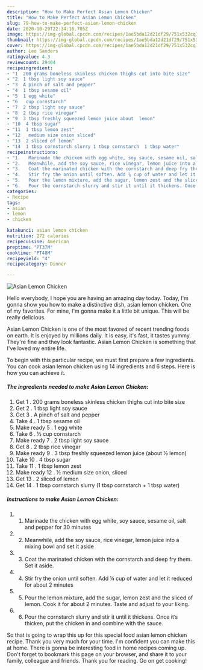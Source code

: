 ```yaml
---
description: "How to Make Perfect Asian Lemon Chicken"
title: "How to Make Perfect Asian Lemon Chicken"
slug: 79-how-to-make-perfect-asian-lemon-chicken
date: 2020-10-29T22:34:16.705Z
image: https://img-global.cpcdn.com/recipes/1ae5bda12d21df29/751x532cq70/asian-lemon-chicken-recipe-main-photo.jpg
thumbnail: https://img-global.cpcdn.com/recipes/1ae5bda12d21df29/751x532cq70/asian-lemon-chicken-recipe-main-photo.jpg
cover: https://img-global.cpcdn.com/recipes/1ae5bda12d21df29/751x532cq70/asian-lemon-chicken-recipe-main-photo.jpg
author: Leo Sanders
ratingvalue: 4.3
reviewcount: 29404
recipeingredient:
- "1  200 grams boneless skinless chicken thighs cut into bite size"
- "2  1 tbsp light soy sauce"
- "3  A pinch of salt and pepper"
- "4  1 tbsp sesame oil"
- "5  1 egg white"
- "6   cup cornstarch"
- "7  2 tbsp light soy sauce"
- "8  2 tbsp rice vinegar"
- "9  3 tbsp freshly squeezed lemon juice about  lemon"
- "10  4 tbsp sugar"
- "11  1 tbsp lemon zest"
- "12   medium size onion sliced"
- "13  2 sliced of lemon"
- "14  1 tbsp cornstarch slurry 1 tbsp cornstarch  1 tbsp water"
recipeinstructions:
- "1.	Marinade the chicken with egg white, soy sauce, sesame oil, salt and pepper for 30 minutes"
- "2.	Meanwhile, add the soy sauce, rice vinegar, lemon juice into a mixing bowl and set it aside"
- "3.	Coat the marinated chicken with the cornstarch and deep fry them. Set it aside."
- "4.	Stir fry the onion until soften. Add ¼ cup of water and let it reduced for about 2 minutes"
- "5.	Pour the lemon mixture, add the sugar, lemon zest and the sliced of lemon. Cook it for about 2 minutes. Taste and adjust to your liking."
- "6.	Pour the cornstarch slurry and stir it until it thickens. Once it’s thicken, put the chicken in and combine with the sauce."
categories:
- Recipe
tags:
- asian
- lemon
- chicken

katakunci: asian lemon chicken 
nutrition: 272 calories
recipecuisine: American
preptime: "PT37M"
cooktime: "PT48M"
recipeyield: "4"
recipecategory: Dinner

---
```



![Asian Lemon Chicken](https://img-global.cpcdn.com/recipes/1ae5bda12d21df29/751x532cq70/asian-lemon-chicken-recipe-main-photo.jpg)

Hello everybody, I hope you are having an amazing day today. Today, I'm gonna show you how to make a distinctive dish, asian lemon chicken. One of my favorites. For mine, I'm gonna make it a little bit unique. This will be really delicious.

Asian Lemon Chicken is one of the most favored of recent trending foods on earth. It is enjoyed by millions daily. It is easy, it's fast, it tastes yummy. They're fine and they look fantastic. Asian Lemon Chicken is something that I've loved my entire life.




To begin with this particular recipe, we must first prepare a few ingredients. You can cook asian lemon chicken using 14 ingredients and 6 steps. Here is how you can achieve it.

<!--inarticleads1-->

##### The ingredients needed to make Asian Lemon Chicken:

1. Get 1 . 200 grams boneless skinless chicken thighs cut into bite size
1. Get 2 . 1 tbsp light soy sauce
1. Get 3 . A pinch of salt and pepper
1. Take 4 . 1 tbsp sesame oil
1. Make ready 5 . 1 egg white
1. Take 6 . ½ cup cornstarch
1. Make ready 7 . 2 tbsp light soy sauce
1. Get 8 . 2 tbsp rice vinegar
1. Make ready 9 . 3 tbsp freshly squeezed lemon juice (about ½ lemon)
1. Take 10 . 4 tbsp sugar
1. Take 11 . 1 tbsp lemon zest
1. Make ready 12 . ½ medium size onion, sliced
1. Get 13 . 2 sliced of lemon
1. Get 14 . 1 tbsp cornstarch slurry (1 tbsp cornstarch + 1 tbsp water)




<!--inarticleads2-->

##### Instructions to make Asian Lemon Chicken:

1. 1.	Marinade the chicken with egg white, soy sauce, sesame oil, salt and pepper for 30 minutes
1. 2.	Meanwhile, add the soy sauce, rice vinegar, lemon juice into a mixing bowl and set it aside
1. 3.	Coat the marinated chicken with the cornstarch and deep fry them. Set it aside.
1. 4.	Stir fry the onion until soften. Add ¼ cup of water and let it reduced for about 2 minutes
1. 5.	Pour the lemon mixture, add the sugar, lemon zest and the sliced of lemon. Cook it for about 2 minutes. Taste and adjust to your liking.
1. 6.	Pour the cornstarch slurry and stir it until it thickens. Once it’s thicken, put the chicken in and combine with the sauce.




So that is going to wrap this up for this special food asian lemon chicken recipe. Thank you very much for your time. I'm confident you can make this at home. There is gonna be interesting food in home recipes coming up. Don't forget to bookmark this page on your browser, and share it to your family, colleague and friends. Thank you for reading. Go on get cooking!
